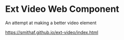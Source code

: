 # Ext Video Web Component

An attempt at making a better video element

https://smithaf.github.io/ext-video/index.html
